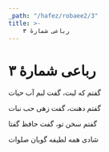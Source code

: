 ```yaml
---
_path: "/hafez/robaee2/3"
title: >-
    رباعی شمارهٔ ۳
---
```

# رباعی شمارهٔ ۳

<div class="b" id="bn1"><div class="m1"><p>گفتم که لبت، گفت لبم آب حیات</p></div>
<div class="m2"><p>گفتم دهنت، گفت زهی حب نبات</p></div></div>
<div class="b" id="bn2"><div class="m1"><p>گفتم سخن تو، گفت حافظ گفتا</p></div>
<div class="m2"><p>شادی همه لطیفه گویان صلوات</p></div></div>
